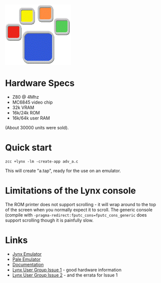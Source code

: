 ![](images/platform/lynx.gif)

# Hardware Specs

* Z80 @ 4Mhz
* MC6845 video chip
* 32k VRAM
* 16k/24k ROM
* 16k/64k user RAM

(About 30000 units were sold).

# Quick start

    zcc +lynx -lm -create-app adv_a.c

This will create "a.tap", ready for the use on an emulator.

# Limitations of the Lynx console

The ROM printer does not support scrolling - it will wrap around to the top of the screen when you normally expect it to scroll. The generic console (compile with `-pragma-redirect:fputc_cons=fputc_cons_generic` does support scrolling though it is painfully slow.

# Links

* [Jynx Emulator](https://github.com/jonathan-markland/Jynx)
* [Pale Emulator](http://www.russelldavis.org/CamputersLynx/PALE/)
* [Documentation](http://www.russelldavis.org/CamputersLynx/files/)
* [Lynx User Group Issue 1](http://www.russelldavis.org/CamputersLynx/files/Newsletters/Lynx%20User/Lynx%20User1.pdf) - good hardware information
* [Lynx User Group Issue 2](http://www.russelldavis.org/CamputersLynx/files/Newsletters/Lynx%20User/Lynx%20User2.pdf) - and the errata for Issue 1
